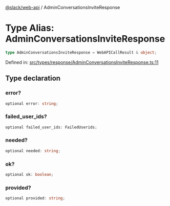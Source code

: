 [@slack/web-api](../index.md) / AdminConversationsInviteResponse

# Type Alias: AdminConversationsInviteResponse

```ts
type AdminConversationsInviteResponse = WebAPICallResult & object;
```

Defined in: [src/types/response/AdminConversationsInviteResponse.ts:11](https://github.com/slackapi/node-slack-sdk/blob/main/packages/web-api/src/types/response/AdminConversationsInviteResponse.ts#L11)

## Type declaration

### error?

```ts
optional error: string;
```

### failed\_user\_ids?

```ts
optional failed_user_ids: FailedUserids;
```

### needed?

```ts
optional needed: string;
```

### ok?

```ts
optional ok: boolean;
```

### provided?

```ts
optional provided: string;
```
